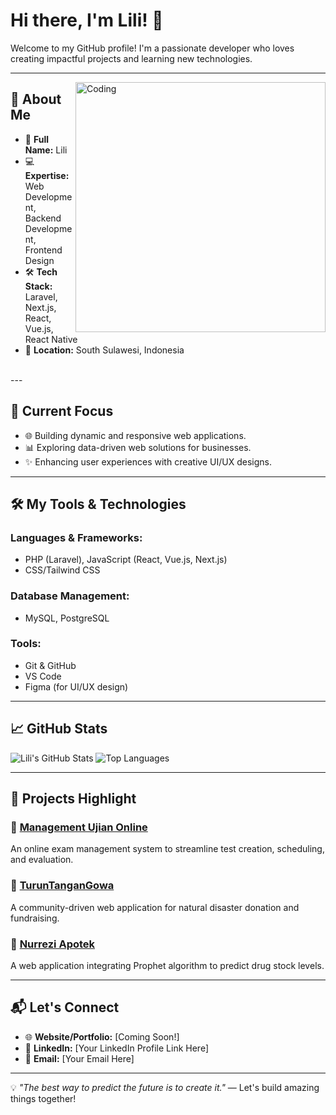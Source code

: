 # Hi there, I'm Lili! 👋

Welcome to my GitHub profile! I'm a passionate developer who loves creating impactful projects and learning new technologies.

---
<img align="right" alt="Coding" width="400" src="https://s11.gifyu.com/images/S1Jug.gif">


## 🚀 About Me

- 🌟 **Full Name:** Lili
- 💻 **Expertise:** Web Development, Backend Development, Frontend Design
- 🛠️ **Tech Stack:** Laravel, Next.js, React, Vue.js, React Native
- 📍 **Location:** South Sulawesi, Indonesia
<br>
---

## 🌱 Current Focus

- 🌐 Building dynamic and responsive web applications.
- 📊 Exploring data-driven web solutions for businesses.
- ✨ Enhancing user experiences with creative UI/UX designs.

---

## 🛠️ My Tools & Technologies

### **Languages & Frameworks:**
- PHP (Laravel), JavaScript (React, Vue.js, Next.js)
- CSS/Tailwind CSS

### **Database Management:**
- MySQL, PostgreSQL

### **Tools:**
- Git & GitHub
- VS Code
- Figma (for UI/UX design)

---

## 📈 GitHub Stats

![Lili's GitHub Stats](https://github-readme-stats.vercel.app/api?username=lili5777&show_icons=true&theme=radical)
![Top Languages](https://github-readme-stats.vercel.app/api/top-langs/?username=lili5777&layout=compact&theme=radical)

---

## 🌟 Projects Highlight

### 🌟 [Management Ujian Online](https://github.com/lili5777/Management-Ujian-Online)
An online exam management system to streamline test creation, scheduling, and evaluation.

### 🌟 [TurunTanganGowa](https://github.com/lili5777/TurunTanganGowa)
A community-driven web application for natural disaster donation and fundraising.

### 🌟 [Nurrezi Apotek](https://github.com/lili5777/Nurrezi-Apotek)
A web application integrating Prophet algorithm to predict drug stock levels.

---

## 📬 Let's Connect

- 🌐 **Website/Portfolio:** [Coming Soon!]
- 💼 **LinkedIn:** [Your LinkedIn Profile Link Here]
- 📧 **Email:** [Your Email Here]

---

💡 _"The best way to predict the future is to create it."_ — Let's build amazing things together!
